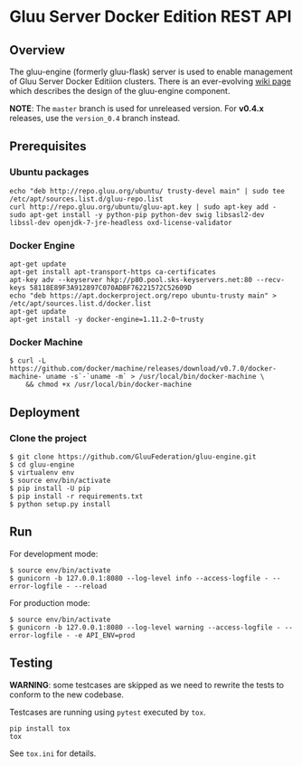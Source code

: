 # Gluu Server Docker Edition REST API

## Overview

The gluu-engine (formerly gluu-flask) server is used to enable management of Gluu Server Docker Editiion clusters.
There is an ever-evolving [wiki page](http://www.gluu.co/gluu_salt) which describes
the design of the gluu-engine component.

__NOTE__: The `master` branch is used for unreleased version. For __v0.4.x__ releases, use the `version_0.4` branch instead.

## Prerequisites

### Ubuntu packages

```
echo "deb http://repo.gluu.org/ubuntu/ trusty-devel main" | sudo tee /etc/apt/sources.list.d/gluu-repo.list
curl http://repo.gluu.org/ubuntu/gluu-apt.key | sudo apt-key add -
sudo apt-get install -y python-pip python-dev swig libsasl2-dev libssl-dev openjdk-7-jre-headless oxd-license-validator
```

### Docker Engine

```
apt-get update
apt-get install apt-transport-https ca-certificates
apt-key adv --keyserver hkp://p80.pool.sks-keyservers.net:80 --recv-keys 58118E89F3A912897C070ADBF76221572C52609D
echo "deb https://apt.dockerproject.org/repo ubuntu-trusty main" > /etc/apt/sources.list.d/docker.list
apt-get update
apt-get install -y docker-engine=1.11.2-0~trusty
```

### Docker Machine

```
$ curl -L https://github.com/docker/machine/releases/download/v0.7.0/docker-machine-`uname -s`-`uname -m` > /usr/local/bin/docker-machine \
    && chmod +x /usr/local/bin/docker-machine
```

## Deployment

### Clone the project

```
$ git clone https://github.com/GluuFederation/gluu-engine.git
$ cd gluu-engine
$ virtualenv env
$ source env/bin/activate
$ pip install -U pip
$ pip install -r requirements.txt
$ python setup.py install
```

## Run

For development mode:

```
$ source env/bin/activate
$ gunicorn -b 127.0.0.1:8080 --log-level info --access-logfile - --error-logfile - --reload
```

For production mode:

```
$ source env/bin/activate
$ gunicorn -b 127.0.0.1:8080 --log-level warning --access-logfile - --error-logfile - -e API_ENV=prod
```

## Testing

__WARNING__: some testcases are skipped as we need to rewrite the tests to conform to the new codebase.

Testcases are running using ``pytest`` executed by ``tox``.

```
pip install tox
tox
```

See `tox.ini` for details.
